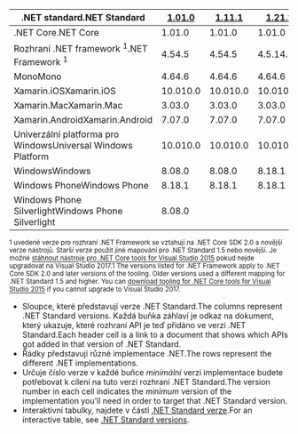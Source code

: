 | <span data-ttu-id="7c397-101">.NET standard</span><span class="sxs-lookup"><span data-stu-id="7c397-101">.NET Standard</span></span>              | <span data-ttu-id="7c397-102">[1.0]</span><span class="sxs-lookup"><span data-stu-id="7c397-102">[1.0]</span></span> | <span data-ttu-id="7c397-103">[1.1]</span><span class="sxs-lookup"><span data-stu-id="7c397-103">[1.1]</span></span>  | <span data-ttu-id="7c397-104">[1.2]</span><span class="sxs-lookup"><span data-stu-id="7c397-104">[1.2]</span></span> | <span data-ttu-id="7c397-105">[1.3]</span><span class="sxs-lookup"><span data-stu-id="7c397-105">[1.3]</span></span> | <span data-ttu-id="7c397-106">[1.4]</span><span class="sxs-lookup"><span data-stu-id="7c397-106">[1.4]</span></span> | <span data-ttu-id="7c397-107">[1.5]</span><span class="sxs-lookup"><span data-stu-id="7c397-107">[1.5]</span></span>      | <span data-ttu-id="7c397-108">[1.6]</span><span class="sxs-lookup"><span data-stu-id="7c397-108">[1.6]</span></span>      | <span data-ttu-id="7c397-109">[2.0]</span><span class="sxs-lookup"><span data-stu-id="7c397-109">[2.0]</span></span>      |
|----------------------------|-------|--------|-------|-------|-------|------------|------------|------------|
| <span data-ttu-id="7c397-110">.NET Core</span><span class="sxs-lookup"><span data-stu-id="7c397-110">.NET Core</span></span>                  | <span data-ttu-id="7c397-111">1.0</span><span class="sxs-lookup"><span data-stu-id="7c397-111">1.0</span></span>   | <span data-ttu-id="7c397-112">1.0</span><span class="sxs-lookup"><span data-stu-id="7c397-112">1.0</span></span>    | <span data-ttu-id="7c397-113">1.0</span><span class="sxs-lookup"><span data-stu-id="7c397-113">1.0</span></span>   | <span data-ttu-id="7c397-114">1.0</span><span class="sxs-lookup"><span data-stu-id="7c397-114">1.0</span></span>   | <span data-ttu-id="7c397-115">1.0</span><span class="sxs-lookup"><span data-stu-id="7c397-115">1.0</span></span>   | <span data-ttu-id="7c397-116">1.0</span><span class="sxs-lookup"><span data-stu-id="7c397-116">1.0</span></span>        | <span data-ttu-id="7c397-117">1.0</span><span class="sxs-lookup"><span data-stu-id="7c397-117">1.0</span></span>        | <span data-ttu-id="7c397-118">2.0</span><span class="sxs-lookup"><span data-stu-id="7c397-118">2.0</span></span>        |
| <span data-ttu-id="7c397-119">Rozhraní .NET framework <sup>1</sup></span><span class="sxs-lookup"><span data-stu-id="7c397-119">.NET Framework <sup>1</sup></span></span>| <span data-ttu-id="7c397-120">4.5</span><span class="sxs-lookup"><span data-stu-id="7c397-120">4.5</span></span>   | <span data-ttu-id="7c397-121">4.5</span><span class="sxs-lookup"><span data-stu-id="7c397-121">4.5</span></span>    | <span data-ttu-id="7c397-122">4.5.1</span><span class="sxs-lookup"><span data-stu-id="7c397-122">4.5.1</span></span> | <span data-ttu-id="7c397-123">4.6</span><span class="sxs-lookup"><span data-stu-id="7c397-123">4.6</span></span>   | <span data-ttu-id="7c397-124">4.6.1</span><span class="sxs-lookup"><span data-stu-id="7c397-124">4.6.1</span></span> | <span data-ttu-id="7c397-125">4.6.1</span><span class="sxs-lookup"><span data-stu-id="7c397-125">4.6.1</span></span>      | <span data-ttu-id="7c397-126">4.6.1</span><span class="sxs-lookup"><span data-stu-id="7c397-126">4.6.1</span></span>      | <span data-ttu-id="7c397-127">4.6.1</span><span class="sxs-lookup"><span data-stu-id="7c397-127">4.6.1</span></span>      |
| <span data-ttu-id="7c397-128">Mono</span><span class="sxs-lookup"><span data-stu-id="7c397-128">Mono</span></span>                       | <span data-ttu-id="7c397-129">4.6</span><span class="sxs-lookup"><span data-stu-id="7c397-129">4.6</span></span>   | <span data-ttu-id="7c397-130">4.6</span><span class="sxs-lookup"><span data-stu-id="7c397-130">4.6</span></span>    | <span data-ttu-id="7c397-131">4.6</span><span class="sxs-lookup"><span data-stu-id="7c397-131">4.6</span></span>   | <span data-ttu-id="7c397-132">4.6</span><span class="sxs-lookup"><span data-stu-id="7c397-132">4.6</span></span>   | <span data-ttu-id="7c397-133">4.6</span><span class="sxs-lookup"><span data-stu-id="7c397-133">4.6</span></span>   | <span data-ttu-id="7c397-134">4.6</span><span class="sxs-lookup"><span data-stu-id="7c397-134">4.6</span></span>        | <span data-ttu-id="7c397-135">4.6</span><span class="sxs-lookup"><span data-stu-id="7c397-135">4.6</span></span>        | <span data-ttu-id="7c397-136">5.4</span><span class="sxs-lookup"><span data-stu-id="7c397-136">5.4</span></span>        |
| <span data-ttu-id="7c397-137">Xamarin.iOS</span><span class="sxs-lookup"><span data-stu-id="7c397-137">Xamarin.iOS</span></span>                | <span data-ttu-id="7c397-138">10.0</span><span class="sxs-lookup"><span data-stu-id="7c397-138">10.0</span></span>  | <span data-ttu-id="7c397-139">10.0</span><span class="sxs-lookup"><span data-stu-id="7c397-139">10.0</span></span>   | <span data-ttu-id="7c397-140">10.0</span><span class="sxs-lookup"><span data-stu-id="7c397-140">10.0</span></span>  | <span data-ttu-id="7c397-141">10.0</span><span class="sxs-lookup"><span data-stu-id="7c397-141">10.0</span></span>  | <span data-ttu-id="7c397-142">10.0</span><span class="sxs-lookup"><span data-stu-id="7c397-142">10.0</span></span>  | <span data-ttu-id="7c397-143">10.0</span><span class="sxs-lookup"><span data-stu-id="7c397-143">10.0</span></span>       | <span data-ttu-id="7c397-144">10.0</span><span class="sxs-lookup"><span data-stu-id="7c397-144">10.0</span></span>       | <span data-ttu-id="7c397-145">10.14</span><span class="sxs-lookup"><span data-stu-id="7c397-145">10.14</span></span>      |
| <span data-ttu-id="7c397-146">Xamarin.Mac</span><span class="sxs-lookup"><span data-stu-id="7c397-146">Xamarin.Mac</span></span>                | <span data-ttu-id="7c397-147">3.0</span><span class="sxs-lookup"><span data-stu-id="7c397-147">3.0</span></span>   | <span data-ttu-id="7c397-148">3.0</span><span class="sxs-lookup"><span data-stu-id="7c397-148">3.0</span></span>    | <span data-ttu-id="7c397-149">3.0</span><span class="sxs-lookup"><span data-stu-id="7c397-149">3.0</span></span>   | <span data-ttu-id="7c397-150">3.0</span><span class="sxs-lookup"><span data-stu-id="7c397-150">3.0</span></span>   | <span data-ttu-id="7c397-151">3.0</span><span class="sxs-lookup"><span data-stu-id="7c397-151">3.0</span></span>   | <span data-ttu-id="7c397-152">3.0</span><span class="sxs-lookup"><span data-stu-id="7c397-152">3.0</span></span>        | <span data-ttu-id="7c397-153">3.0</span><span class="sxs-lookup"><span data-stu-id="7c397-153">3.0</span></span>        | <span data-ttu-id="7c397-154">3.8</span><span class="sxs-lookup"><span data-stu-id="7c397-154">3.8</span></span>        |
| <span data-ttu-id="7c397-155">Xamarin.Android</span><span class="sxs-lookup"><span data-stu-id="7c397-155">Xamarin.Android</span></span>            | <span data-ttu-id="7c397-156">7.0</span><span class="sxs-lookup"><span data-stu-id="7c397-156">7.0</span></span>   | <span data-ttu-id="7c397-157">7.0</span><span class="sxs-lookup"><span data-stu-id="7c397-157">7.0</span></span>    | <span data-ttu-id="7c397-158">7.0</span><span class="sxs-lookup"><span data-stu-id="7c397-158">7.0</span></span>   | <span data-ttu-id="7c397-159">7.0</span><span class="sxs-lookup"><span data-stu-id="7c397-159">7.0</span></span>   | <span data-ttu-id="7c397-160">7.0</span><span class="sxs-lookup"><span data-stu-id="7c397-160">7.0</span></span>   | <span data-ttu-id="7c397-161">7.0</span><span class="sxs-lookup"><span data-stu-id="7c397-161">7.0</span></span>        | <span data-ttu-id="7c397-162">7.0</span><span class="sxs-lookup"><span data-stu-id="7c397-162">7.0</span></span>        | <span data-ttu-id="7c397-163">8.0</span><span class="sxs-lookup"><span data-stu-id="7c397-163">8.0</span></span>        |
| <span data-ttu-id="7c397-164">Univerzální platforma pro Windows</span><span class="sxs-lookup"><span data-stu-id="7c397-164">Universal Windows Platform</span></span> | <span data-ttu-id="7c397-165">10.0</span><span class="sxs-lookup"><span data-stu-id="7c397-165">10.0</span></span>  | <span data-ttu-id="7c397-166">10.0</span><span class="sxs-lookup"><span data-stu-id="7c397-166">10.0</span></span>   | <span data-ttu-id="7c397-167">10.0</span><span class="sxs-lookup"><span data-stu-id="7c397-167">10.0</span></span>  | <span data-ttu-id="7c397-168">10.0</span><span class="sxs-lookup"><span data-stu-id="7c397-168">10.0</span></span>  | <span data-ttu-id="7c397-169">10.0</span><span class="sxs-lookup"><span data-stu-id="7c397-169">10.0</span></span>  | <span data-ttu-id="7c397-170">10.0.16299</span><span class="sxs-lookup"><span data-stu-id="7c397-170">10.0.16299</span></span> | <span data-ttu-id="7c397-171">10.0.16299</span><span class="sxs-lookup"><span data-stu-id="7c397-171">10.0.16299</span></span> | <span data-ttu-id="7c397-172">10.0.16299</span><span class="sxs-lookup"><span data-stu-id="7c397-172">10.0.16299</span></span> |
| <span data-ttu-id="7c397-173">Windows</span><span class="sxs-lookup"><span data-stu-id="7c397-173">Windows</span></span>                    | <span data-ttu-id="7c397-174">8.0</span><span class="sxs-lookup"><span data-stu-id="7c397-174">8.0</span></span>   | <span data-ttu-id="7c397-175">8.0</span><span class="sxs-lookup"><span data-stu-id="7c397-175">8.0</span></span>    | <span data-ttu-id="7c397-176">8.1</span><span class="sxs-lookup"><span data-stu-id="7c397-176">8.1</span></span>   |       |       |            |            |            |
| <span data-ttu-id="7c397-177">Windows Phone</span><span class="sxs-lookup"><span data-stu-id="7c397-177">Windows Phone</span></span>              | <span data-ttu-id="7c397-178">8.1</span><span class="sxs-lookup"><span data-stu-id="7c397-178">8.1</span></span>   | <span data-ttu-id="7c397-179">8.1</span><span class="sxs-lookup"><span data-stu-id="7c397-179">8.1</span></span>    | <span data-ttu-id="7c397-180">8.1</span><span class="sxs-lookup"><span data-stu-id="7c397-180">8.1</span></span>   |       |       |            |            |            |
| <span data-ttu-id="7c397-181">Windows Phone Silverlight</span><span class="sxs-lookup"><span data-stu-id="7c397-181">Windows Phone Silverlight</span></span>  | <span data-ttu-id="7c397-182">8.0</span><span class="sxs-lookup"><span data-stu-id="7c397-182">8.0</span></span>   |        |       |       |       |            |            |            |

<span data-ttu-id="7c397-183"><sup>1 uvedené verze pro rozhraní .NET Framework se vztahují na .NET Core SDK 2.0 a novější verze nástrojů. Starší verze použít jiné mapování pro .NET Standard 1.5 nebo novější. Je možné [stáhnout nástroje pro .NET Core tools for Visual Studio 2015](https://github.com/dotnet/core/blob/master/release-notes/download-archive.md) pokud nejde upgradovat na Visual Studio 2017.</sup></span><span class="sxs-lookup"><span data-stu-id="7c397-183"><sup>1 The versions listed for .NET Framework apply to .NET Core SDK 2.0 and later versions of the tooling. Older versions used a different mapping for .NET Standard 1.5 and higher. You can [download tooling for .NET Core tools for Visual Studio 2015](https://github.com/dotnet/core/blob/master/release-notes/download-archive.md) if you cannot upgrade to Visual Studio 2017.</sup></span></span>

- <span data-ttu-id="7c397-184">Sloupce, které představují verze .NET Standard.</span><span class="sxs-lookup"><span data-stu-id="7c397-184">The columns represent .NET Standard versions.</span></span> <span data-ttu-id="7c397-185">Každá buňka záhlaví je odkaz na dokument, který ukazuje, které rozhraní API je teď přidáno ve verzi .NET Standard.</span><span class="sxs-lookup"><span data-stu-id="7c397-185">Each header cell is a link to a document that shows which APIs got added in that version of .NET Standard.</span></span>
- <span data-ttu-id="7c397-186">Řádky představují různé implementace .NET.</span><span class="sxs-lookup"><span data-stu-id="7c397-186">The rows represent the different .NET implementations.</span></span>
- <span data-ttu-id="7c397-187">Určuje číslo verze v každé buňce *minimální* verzi implementace budete potřebovat k cílení na tuto verzi rozhraní .NET Standard.</span><span class="sxs-lookup"><span data-stu-id="7c397-187">The version number in each cell indicates the *minimum* version of the implementation you'll need in order to target that .NET Standard version.</span></span>
- <span data-ttu-id="7c397-188">Interaktivní tabulky, najdete v části [.NET Standard verze](http://immo.landwerth.net/netstandard-versions/#).</span><span class="sxs-lookup"><span data-stu-id="7c397-188">For an interactive table, see [.NET Standard versions](http://immo.landwerth.net/netstandard-versions/#).</span></span>

[1.0]: https://github.com/dotnet/standard/blob/master/docs/versions/netstandard1.0.md
[1.1]: https://github.com/dotnet/standard/blob/master/docs/versions/netstandard1.1.md
[1.2]: https://github.com/dotnet/standard/blob/master/docs/versions/netstandard1.2.md
[1.3]: https://github.com/dotnet/standard/blob/master/docs/versions/netstandard1.3.md
[1.4]: https://github.com/dotnet/standard/blob/master/docs/versions/netstandard1.4.md
[1.5]: https://github.com/dotnet/standard/blob/master/docs/versions/netstandard1.5.md
[1.6]: https://github.com/dotnet/standard/blob/master/docs/versions/netstandard1.6.md
[2.0]: https://github.com/dotnet/standard/blob/master/docs/versions/netstandard2.0.md
